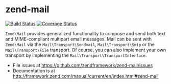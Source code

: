 # zend-mail

[![Build Status](https://secure.travis-ci.org/zendframework/zend-mail.svg?branch=master)](https://secure.travis-ci.org/zendframework/zend-mail)
[![Coverage Status](https://coveralls.io/repos/zendframework/zend-mail/badge.svg?branch=master)](https://coveralls.io/r/zendframework/zend-mail)

`Zend\Mail` provides generalized functionality to compose and send both text and
MIME-compliant multipart email messages. Mail can be sent with `Zend\Mail` via
the `Mail\Transport\Sendmail`, `Mail\Transport\Smtp` or the `Mail\Transport\File`
transport. Of course, you can also implement your own transport by implementing
the `Mail\Transport\TransportInterface`.


- File issues at https://github.com/zendframework/zend-mail/issues
- Documentation is at http://framework.zend.com/manual/current/en/index.html#zend-mail
